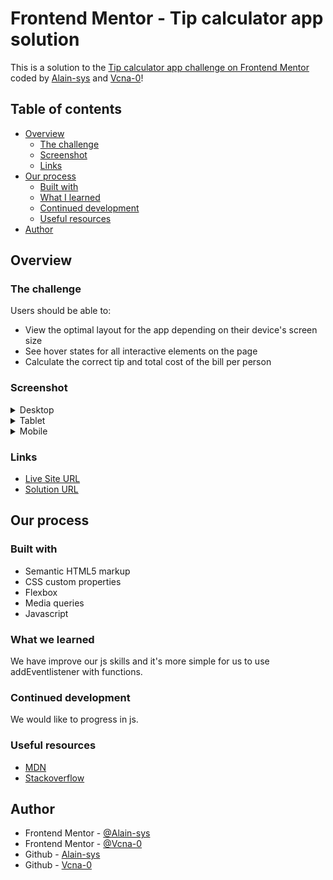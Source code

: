 # Frontend Mentor - Tip calculator app solution

This is a solution to the [Tip calculator app challenge on Frontend Mentor](https://www.frontendmentor.io/challenges/tip-calculator-app-ugJNGbJUX) coded by [Alain-sys](https://github.com/Alain-sys) and [Vcna-0](https://github.com/Vcna-0)!

## Table of contents

- [Overview](#overview)
  - [The challenge](#the-challenge)
  - [Screenshot](#screenshot)
  - [Links](#links)
- [Our process](#our-process)
  - [Built with](#built-with)
  - [What I learned](#what-i-learned)
  - [Continued development](#continued-development)
  - [Useful resources](#useful-resources)
- [Author](#author)


## Overview

### The challenge

Users should be able to:

- View the optimal layout for the app depending on their device's screen size
- See hover states for all interactive elements on the page
- Calculate the correct tip and total cost of the bill per person

### Screenshot

<details>
  <summary>Desktop</summary>
  <img src="images/Desktop-tip-calculator-app.png" alt=""/>
</details>

<details>
  <summary>Tablet</summary>
  <p align="center">
    <img src="images/Tablet-tip-calculator-app.png" alt=""/>
  </p>
</details>

<details>
  <summary>Mobile</summary>
  <p align="center">
    <img src="images/Mobile-tip-calculator-app.png" alt=""/>
  </p>
</details>

### Links

- [Live Site URL](https://anvc-17.github.io/Tip-calculator-app/)
- [Solution URL](https://www.frontendmentor.io/solutions/tip-calculator-app-html-css-js-n_K4Gmfcc)

## Our process

### Built with

- Semantic HTML5 markup
- CSS custom properties
- Flexbox
- Media queries
- Javascript

### What we learned

We have improve our js skills and it's more simple for us to use addEventlistener with functions.

### Continued development

We would like to progress in js.

### Useful resources

- [MDN](https://developer.mozilla.org/fr/)
- [Stackoverflow](https://stackoverflow.com/) 

## Author

- Frontend Mentor - [@Alain-sys](https://www.frontendmentor.io/profile/Alain-sys)
- Frontend Mentor - [@Vcna-0](https://www.frontendmentor.io/profile/Vcna-0)
- Github - [Alain-sys](https://github.com/Alain-sys)
- Github - [Vcna-0](https://github.com/Vcna-0)
